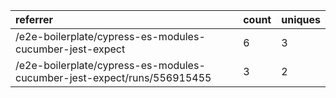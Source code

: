 | referrer                                                                | count | uniques |
| :---------------------------------------------------------------------- | :---- | :------ |
| /e2e-boilerplate/cypress-es-modules-cucumber-jest-expect                | 6     | 3       |
| /e2e-boilerplate/cypress-es-modules-cucumber-jest-expect/runs/556915455 | 3     | 2       |